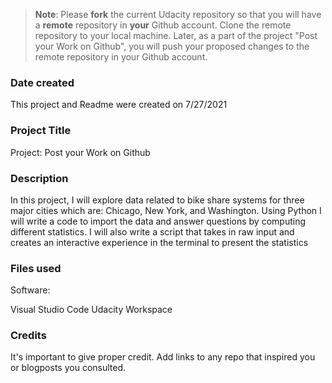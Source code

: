 >**Note**: Please **fork** the current Udacity repository so that you will have a **remote** repository in **your** Github account. Clone the remote repository to your local machine. Later, as a part of the project "Post your Work on Github", you will push your proposed changes to the remote repository in your Github account.

### Date created
This project and Readme were created on 7/27/2021

### Project Title
Project: Post your Work on Github

### Description
In this project, I will explore data related to bike share systems for three major cities which are: Chicago, New York, and Washington. Using Python I will write a code to import the data and answer questions by computing different statistics. I will also write a script that takes in raw input and creates an interactive experience in the terminal to present the statistics

### Files used

Software:

Visual Studio Code
Udacity Workspace


### Credits
It's important to give proper credit. Add links to any repo that inspired you or blogposts you consulted.

